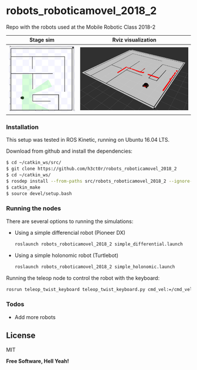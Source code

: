 # robots_roboticamovel_2018_2
Repo with the robots used at the Mobile Robotic Class 2018-2

Stage sim             |  Rviz visualization
:-------------------------:|:-------------------------:
![system](img/pioneer_stage_v1.png) <!-- .element width="200" -->  |  ![system](img/pioneer_v1.png) <!-- .element width="200" -->

### Installation

This setup was tested in ROS Kinetic, running on Ubuntu 16.04 LTS.

Download from github and install the dependencies:

```sh
$ cd ~/catkin_ws/src/
$ git clone https://github.com/h3ct0r/robots_roboticamovel_2018_2
$ cd ~/catkin_ws/
$ rosdep install --from-paths src/robots_roboticamovel_2018_2 --ignore-src -r -y
$ catkin_make
$ source devel/setup.bash
```

### Running the nodes

There are several options to running the simulations:

- Using a simple differencial robot (Pioneer DX)

    ```sh
    roslaunch robots_roboticamovel_2018_2 simple_differential.launch
    ```

- Using a simple holonomic robot (Turtlebot)

    ```sh
    roslaunch robots_roboticamovel_2018_2 simple_holonomic.launch
    ```
    
Running the teleop node to control the robot with the keyboard:
```sh
rosrun teleop_twist_keyboard teleop_twist_keyboard.py cmd_vel:=/cmd_vel
```

### Todos

 - Add more robots

License
----

MIT


**Free Software, Hell Yeah!**
